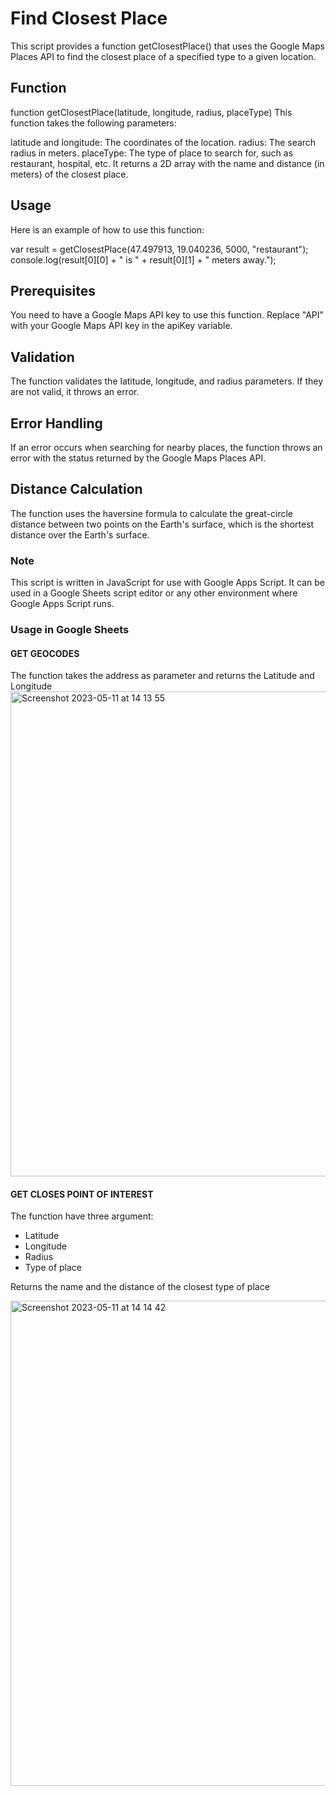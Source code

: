 # Find Closest Place
This script provides a function getClosestPlace() that uses the Google Maps Places API to find the closest place of a specified type to a given location.

## Function
function getClosestPlace(latitude, longitude, radius, placeType)
This function takes the following parameters:

latitude and longitude: The coordinates of the location.
radius: The search radius in meters.
placeType: The type of place to search for, such as restaurant, hospital, etc.
It returns a 2D array with the name and distance (in meters) of the closest place.

## Usage
Here is an example of how to use this function:

var result = getClosestPlace(47.497913, 19.040236, 5000, "restaurant");
console.log(result[0][0] + " is " + result[0][1] + " meters away.");

## Prerequisites
You need to have a Google Maps API key to use this function. Replace "API" with your Google Maps API key in the apiKey variable.

## Validation
The function validates the latitude, longitude, and radius parameters. If they are not valid, it throws an error.

## Error Handling
If an error occurs when searching for nearby places, the function throws an error with the status returned by the Google Maps Places API.

## Distance Calculation
The function uses the haversine formula to calculate the great-circle distance between two points on the Earth's surface, which is the shortest distance over the Earth's surface.

### Note
This script is written in JavaScript for use with Google Apps Script. It can be used in a Google Sheets script editor or any other environment where Google Apps Script runs.

### Usage in Google Sheets

#### GET GEOCODES
The function takes the address as parameter and returns the Latitude and Longitude
<img width="776" alt="Screenshot 2023-05-11 at 14 13 55" src="https://github.com/tamasmakos/find_nearby_places/assets/86356871/35d7f7e1-b805-4e0d-ba59-260fc355454a">


#### GET CLOSES POINT OF INTEREST
The function have three argument:
- Latitude
- Longitude
- Radius
- Type of place

Returns the name and the distance of the closest type of place

<img width="776" alt="Screenshot 2023-05-11 at 14 14 42" src="https://github.com/tamasmakos/find_nearby_places/assets/86356871/a33d03c5-7e72-42e1-9bee-254191537040">
